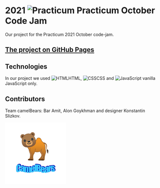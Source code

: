 # 2021 ![Practicum](https://yastatic.net/q/logoaas/v2/Yandex.svg?circle=white&color=fff&first=black) Practicum October Code Jam

Our project for the Practicum 2021 October code-jam.

## [The project on GitHub Pages](https://bar-amit.github.io/code-jam/)

## Technologies

In our project we used ![HTML](https://img.icons8.com/color/25/000000/html-5--v1.png)HTML, ![CSS](https://img.icons8.com/color/25/000000/css3.png)CSS and ![JavaScript](https://img.icons8.com/color/25/000000/javascript--v1.png) vanilla JavaScript only.

## Contributors

Team camelBears: Bar Amit, Alon Goykhman and designer Konstantin Slizkov.

![camelBears](./images/Small_CamelBears.png)
